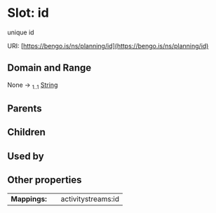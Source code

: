 
# Slot: id


unique id

URI: [https://bengo.is/ns/planning/id](https://bengo.is/ns/planning/id)


## Domain and Range

None &#8594;  <sub>1..1</sub> [String](types/String.md)

## Parents


## Children


## Used by


## Other properties

|  |  |  |
| --- | --- | --- |
| **Mappings:** | | activitystreams:id |

